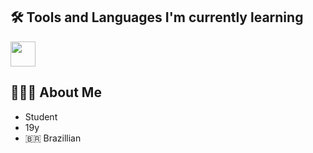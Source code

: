 ## 🛠️ Tools and Languages I'm currently learning

<img src="https://skillicons.dev/icons?i=c,kotlin,java,python,css,html,javascript, androidstudio, linux" height="40">

## 👨🏻‍🎓 About Me

- Student
- 19y
- 🇧🇷 Brazillian
